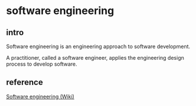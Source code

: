 # software engineering
## intro
Software engineering is an engineering approach to software development.

A practitioner, called a software engineer, applies the engineering design process to develop software.

## reference
[Software engineering (Wiki)](https://en.wikipedia.org/wiki/Software_engineering)
